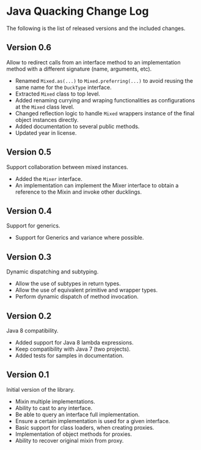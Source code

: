 Java Quacking Change Log
========================

The following is the list of released versions and the included changes.

Version 0.6
-----------

Allow to redirect calls from an interface method to an implementation method
with a different signature (name, arguments, etc).

  * Renamed `Mixed.as(...)` to `Mixed.preferring(...)` to avoid 
    reusing the same name for the `DuckType` interface.
  * Extracted `Mixed` class to top level.
  * Added renaming currying and wraping functionalities as configurations 
    at the `Mixed` class level.
  * Changed reflection logic to handle `Mixed` wrappers instance of the
    final object instances directly.
  * Added documentation to several public methods.
  * Updated year in license.

Version 0.5
-----------

Support collaboration between mixed instances.

  * Added the `Mixer` interface.
  * An implementation can implement the Mixer interface to obtain a reference
    to the Mixin and invoke other ducklings.

Version 0.4
-----------

Support for generics.

  * Support for Generics and variance where possible.

Version 0.3
-----------

Dynamic dispatching and subtyping.

  * Allow the use of subtypes in return types. 
  * Allow the use of equivalent primitive and wrapper types.
  * Perform dynamic dispatch of method invocation.

Version 0.2
-----------

Java 8 compatibility.

  * Added support for Java 8 lambda expressions.
  * Keep compatibility with Java 7 (two projects).
  * Added tests for samples in documentation.

Version 0.1
-----------

Initial version of the library.

  * Mixin multiple implementations.
  * Ability to cast to any interface.
  * Be able to query an interface full implementation. 
  * Ensure a certain implementation is used for a given interface.
  * Basic support for class loaders, when creating proxies.
  * Implementation of object methods for proxies.
  * Ability to recover original mixin from proxy.